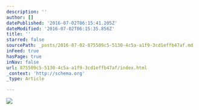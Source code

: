 ```yaml
---
description: ''
author: []
datePublished: '2016-07-02T06:15:41.205Z'
dateModified: '2016-07-02T06:15:35.856Z'
title: ''
starred: false
sourcePath: _posts/2016-07-02-875509c5-5130-4c5a-a1f9-3cd1effb47af.md
inFeed: true
hasPage: true
inNav: false
url: 875509c5-5130-4c5a-a1f9-3cd1effb47af/index.html
_context: 'http://schema.org'
_type: Article

---
```

![](https://the-grid-user-content.s3-us-west-2.amazonaws.com/9f3de01b-18f7-4589-ae5a-3c1be35b3193.jpg)